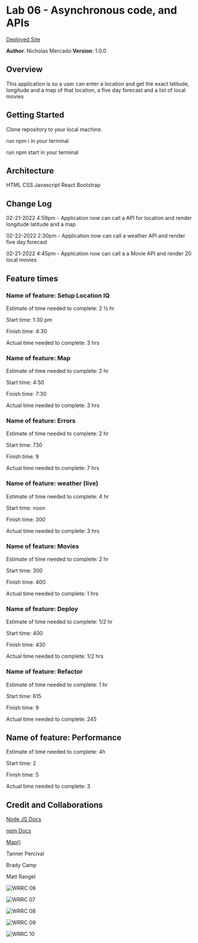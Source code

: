 # Lab 06 - Asynchronous code, and APIs

[Deployed Site](https://city-explorer-4.netlify.app/)

**Author**: Nicholas Mercado
**Version**: 1.0.0

## Overview

This application is so a user can enter a location and get the exact latitude, longitude and a map of that location, a five day forecast and a list of local movies

## Getting Started

Clone repository to your local machine.

run npm i in your terminal

run npm start in your terminal

## Architecture

HTML
CSS
Javascript
React
Bootstrap

## Change Log

02-21-2022 4:59pm - Application now can call a API for location and render longitude latitude and a map

02-22-2022 2:30pm - Application now can call a weather API and render five day forecast

02-21-2022 4:45pm - Application now can call a a Movie API and render 20 local movies

## Feature times

### Name of feature: Setup Location IQ

Estimate of time needed to complete: 2 ½ hr

Start time: 1:30 pm

Finish time: 4:30

Actual time needed to complete: 3 hrs

### Name of feature: Map

Estimate of time needed to complete: 2 hr

Start time: 4:50

Finish time: 7:30

Actual time needed to complete: 3 hrs

### Name of feature: Errors

Estimate of time needed to complete: 2 hr

Start time: 730

Finish time: 9

Actual time needed to complete: 7 hrs

### Name of feature: weather (live)

Estimate of time needed to complete: 4 hr

Start time: noon

Finish time: 300

Actual time needed to complete: 3 hrs

### Name of feature: Movies

Estimate of time needed to complete: 2 hr

Start time: 300

Finish time: 400

Actual time needed to complete: 1 hrs

### Name of feature: Deploy

Estimate of time needed to complete: 1/2 hr

Start time: 400

Finish time: 430

Actual time needed to complete: 1/2 hrs

### Name of feature: Refactor

Estimate of time needed to complete: 1 hr

Start time: 615

Finish time: 9

Actual time needed to complete: 245

## Name of feature: Performance

Estimate of time needed to complete: 4h

Start time: 2

Finish time: 5

Actual time needed to complete: 3



## Credit and Collaborations

[Node JS Docs](https://docs.npmjs.com/)

[npm Docs](https://nodejs.org/en/)

[Map()](https://nodejs.org/en/)


Tanner Percival

Brady Camp

Matt Rangel

![WRRC 06](/img/wrrc_response_cycle.JPG)

![WRRC 07](/img/lab07_WRRC.JPG)

![WRRC 08](/img/WRRC_lab_08.JPG)

![WRRC 09](/img/wrrc_09.JPG)

![WRRC 10](/img/wrrc_10.jpg)
